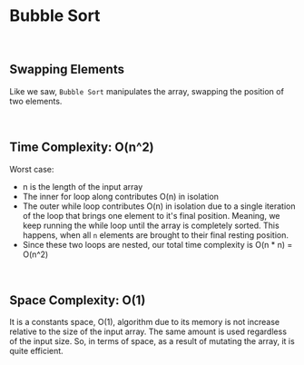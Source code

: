 # Bubble Sort

&nbsp;

## Swapping Elements

Like we saw, `Bubble Sort` manipulates the array, swapping the position of two elements. 

&nbsp;

## Time Complexity: O(n^2)

Worst case:
  * n is the length of the input array
  * The inner for loop along contributes O(n) in isolation
  * The outer while loop contributes O(n) in isolation due to a single iteration
    of the loop that brings one element to it's final position. Meaning, we keep 
    running the while loop until the array is completely sorted. This happens, 
    when all `n` elements are brought to their final resting position. 
  * Since these two loops are nested, our total time complexity is O(n * n) = O(n^2)

&nbsp;

## Space Complexity: O(1)

It is a constants space, O(1), algorithm due to its memory is not increase relative
to the size of the input array. The same amount is used regardless of the input size.
So, in terms of space, as a result of mutating the array, it is quite efficient. 

